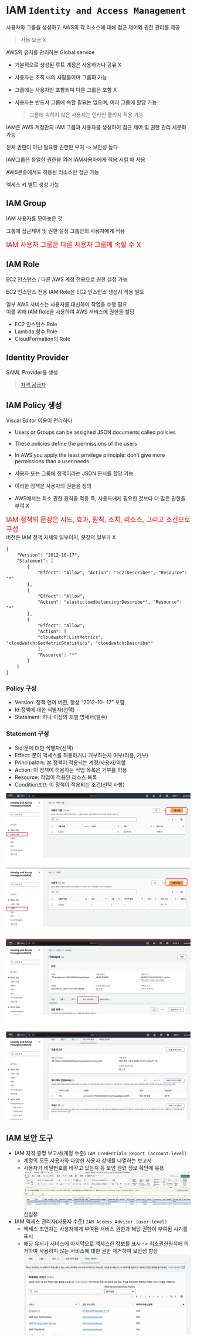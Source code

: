 # IAM `Identity and Access Management`
사용자와 그룹을 생성하고 AWS의 각 리소스에 대해 접근 제어와 권한 관리를 제공

> 사용 요금 X

AWS의 유저를 관리하는 Global service

- 기본적으로 생성된 루트 계정은 사용하거나 공유 X
- 사용자는 조직 내의 사람들이며 그룹화 가능
- 그룹에는 사용자만 포함되며 다른 그룹은 포함 X
- 사용자는 반드시 그룹에 속할 필요는 없으며, 여러 그룹에 할당 가능

    > 그룹에 속하지 않은 사용자는 인라인 폴리시 적용 가능

IAM은 AWS 계정안의 IAM 그룹과 사용자를 생성하여 접근 제어 및 권한 관리 세분화 가능

전체 권한이 아닌 필요한 권한만 부여 -> 보안성 높다

IAM그룹은 동일한 권한을 여러 IAM사용자에게 적용 시킬 때 사용

AWS콘솔에서도 허용된 리소스만 접근 가능

엑세스 키 별도 생성 가능

## IAM Group
IAM 사용자를 모아놓은 것

그룹에 접근제어 및 권한 설정 그룹안의 사용자에게 적용

<font size = 4, color = red>IAM 사용자 그룹은 다른 사용자 그룹에 속할 수 X </font>

## IAM Role
EC2 인스턴스 / 다른 AWS 계정 전용으로 권한 설정 가능

EC2 인스턴스 전용 IAM Role은 EC2 인스턴스 생성시 적용 필요

일부 AWS 서비스는 사용자를 대신하여 작업을 수행 필요<br>
이를 위해 IAM Role을 사용하여 AWS 서비스에 권한을 할당
- EC2 인스턴스 Role
- Lambda 함수 Role
- CloudFormation의 Role

## Identity Provider
SAML Provider를 생성

> [자격 공급자](https://docs.aws.amazon.com/ko_kr/IAM/latest/UserGuide/id_roles_providers.html)
## IAM Policy 생성

Visual Editor 이용이 편리하다

- Users or Groups can be assigned JSON documents called policies
- These policies define the permissions of the users
- In AWS you apply the least privilege principle: don’t give more permissions than a user needs

- 사용자 또는 그룹에 정책이라는 JSON 문서를 할당 가능
- 이러한 정책은 사용자의 권한을 정의
- AWS에서는 최소 권한 원칙을 적용 즉, 사용자에게 필요한 것보다 더 많은 권한을 부여 X

<font size = 4, color = red>IAM 정책의 문장은 시드, 효과, 원칙, 조치, 리소스, 그리고 조건으로 구성</font> <br> 버전은 IAM 정책 자체의 일부이지, 문장의 일부가 X

```
{
    "Version": "2012-10-17", 
    "Statement": [
        {
            "Effect": "Allow", "Action": "ec2:Describe*", "Resource": "*"
        }, 
        {
            "Effect": "Allow",
            "Action": "elasticloadbalancing:Describe*", "Resource": "*"
        }, 
        {
            "Effect": "Allow",
            "Action": [
            "cloudwatch:ListMetrics", "cloudwatch:GetMetricStatistics", "cloudwatch:Describe*"
            ],
            "Resource": "*"
        }
    ]
}
```


### Policy 구성
- Version: 정책 언어 버전, 항상 “2012-10- 17” 포함
- Id:정책에 대한 식별자(선택)
- Statement: 하나 이상의 개별 명세서(필수)

### Statement 구성
- Sid:문에 대한 식별자(선택)
- Effect: 문이 액세스를 허용하거나 거부하는지 여부(허용, 거부)
- Principal`주체`: 본 정책이 적용되는 계정/사용자/역할
- Action: 이 정책이 허용하는 작업 목록은 거부를 허용
- Resource: 작업이 적용된 리소스 목록
- Condition`조건`: 이 정책이 적용되는 조건(선택 사항)


![IAM](../../images/AWS/AWS_IAM.drawio.svg)

## IAM 보안 도구
- IAM 자격 증명 보고서(계정 수준) `IAM Credentials Report (account-level)`
    - 계정의 모든 사용자와 다양한 사용자 상태를 나열하는 보고서
    - 사용자가 비밀번호를 바꾸고 있는지 등 보안 관련 정보 확인에 유용
    ![credentail](../../images/AWS/iamcredentialreport.png)
신임장
- IAM 액세스 관리자(사용자 수준) `IAM Access Advisor (user-level)`
    - 액세스 조언자는 사용자에게 부여된 서비스 권한과 해당 권한이 부여된 시기를 표시
    - 해댱 유저가 서비스에 마지막으로 액세스한 정보를 표시 -> 최소권한원칙에 의거하여 사용하지 않는 서비스에 대한 권한 제거하여 보안성 향상
    ![accessadviser](../../images/AWS/Accessadviser.png)
